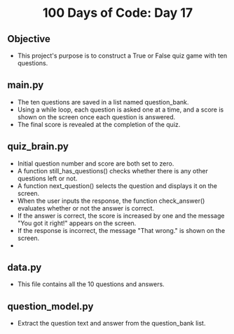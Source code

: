 <h1 align="center">
    100 Days of Code: Day 17
  <br>
</h1>

## Objective
- This project's purpose is to construct a True or False quiz game with ten questions.

## main.py
- The ten questions are saved in a list named question_bank.
- Using a while loop, each question is asked one at a time, and a score is shown on the screen once each question is answered.
- The final score is revealed at the completion of the quiz.

## quiz_brain.py
- Initial question number and score are both set to zero.
- A function still_has_questions() checks whether there is any other questions left or not.
- A function next_question() selects the question and displays it on the screen.
- When the user inputs the response, the function check_answer() evaluates whether or not the answer is correct.
- If the answer is correct, the score is increased by one and the message "You got it right!" appears on the screen.
- If the response is incorrect, the message "That wrong." is shown on the screen.
-
## data.py
- This file contains all the 10 questions and answers.

## question_model.py
- Extract the question text and answer from the question_bank list.
